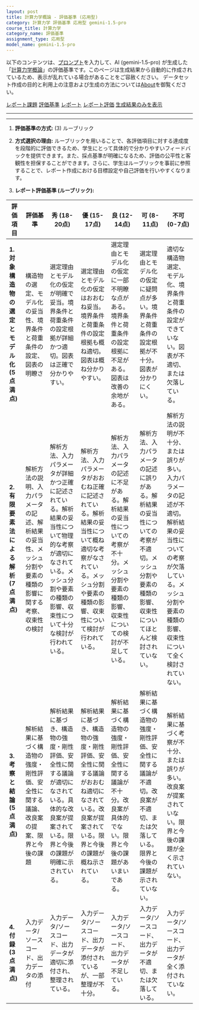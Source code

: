 ```yaml
---
layout: post
title: 計算力学概論 - 評価基準 (応用型)
category: 計算力学 評価基準 応用型 gemini-1.5-pro
course_title: 計算力学
category_name: 評価基準
assignment_type: 応用型
model_name: gemini-1.5-pro
---
```


以下のコンテンツは、[プロンプト](http://127.0.0.1:8000/generated/計算力学/gemini-1.5-pro/prompt_評価基準-応用型.md)を入力して、AI (gemini-1.5-pro) が生成した「[計算力学概論](/contents/計算力学/)」の評価基準です。このページは生成結果から自動的に作成されているため、表示が乱れている場合があることをご容赦ください。
データセット作成の目的と利用上の注意および生成の方法については[About](/About)を御覧ください。

[レポート課題](../レポート課題-応用型)
[評価基準](../評価基準-応用型)
[レポート](../レポート-応用型)
[レポート評価](../レポート評価-応用型)
[生成結果のみを表示](http://127.0.0.1:8000/generated/計算力学/gemini-1.5-pro/評価基準-応用型.md)
  

***
***
  
1. **評価基準の方式:** (3) ルーブリック

2. **方式選択の理由:** ルーブリックを用いることで、各評価項目に対する達成度を段階的に評価できるため、学生にとって具体的で分かりやすいフィードバックを提供できます。また、採点基準が明確になるため、評価の公平性と客観性を担保することができます。さらに、学生はルーブリックを事前に参照することで、レポート作成における目標設定や自己評価を行いやすくなります。

3. **レポート評価基準 (ルーブリック):**

| 評価項目 | 評価基準 | 秀 (18-20点) | 優 (15-17点) | 良 (12-14点) | 可 (8-11点) | 不可 (0-7点) |
|---|---|---|---|---|---|---|
| **1. 対象構造物の選定とモデル化 (5点満点)** | 構造物の選定、モデル化の妥当性、境界条件と荷重条件の設定、図表の明瞭さ | 選定理由とモデル化の仮定が明確で妥当。境界条件と荷重条件の設定根拠が詳細かつ適切。図表は正確で分かりやすい。 | 選定理由とモデル化の仮定はおおむね妥当。境界条件と荷重条件の設定根拠も概ね適切。図表は概ね分かりやすい。 | 選定理由とモデル化の仮定に一部不明瞭な点がある。境界条件と荷重条件の設定根拠に不足がある。図表は改善の余地がある。 | 選定理由とモデル化の仮定に疑問点が多い。境界条件と荷重条件の設定根拠が不十分。図表が分かりにくい。 | 適切な構造物選定、モデル化、境界条件と荷重条件の設定ができていない。図表が不適切、または欠落している。 |
| **2. 有限要素法による解析 (7点満点)** | 解析方法の説明、入力パラメータの記述、解析結果の妥当性、メッシュ分割や要素の種類の影響に関する考察、収束性の検討 | 解析方法、入力パラメータが詳細かつ正確に記述されている。解析結果の妥当性について物理的な考察が適切になされている。メッシュ分割や要素の種類の影響、収束性について十分な検討が行われている。 | 解析方法、入力パラメータがおおむね正確に記述されている。解析結果の妥当性について概ね適切な考察がなされている。メッシュ分割や要素の種類の影響、収束性について検討が行われている。 | 解析方法、入力パラメータの記述に不足がある。解析結果の妥当性についての考察が不十分。メッシュ分割や要素の種類の影響、収束性についての検討が不足している。 | 解析方法、入力パラメータの記述に誤りがある。解析結果の妥当性についての考察が不適切。メッシュ分割や要素の種類の影響、収束性についてほとんど検討されていない。 | 解析方法の説明が不十分、または誤りが多い。入力パラメータの記述が不適切。解析結果の妥当性についての考察が欠落している。メッシュ分割や要素の種類の影響、収束性について全く検討されていない。 |
| **3. 考察と結論 (5点満点)** | 解析結果に基づく構造物の強度・剛性評価、安全性に関する議論、改良案の提案、限界と今後の課題 | 解析結果に基づき、構造物の強度・剛性評価、安全性に関する議論が適切になされている。具体的な改良案が提案されている。限界と今後の課題が明確に示されている。 | 解析結果に基づき、構造物の強度・剛性評価、安全性に関する議論がおおむね適切になされている。改良案が提案されている。限界と今後の課題が概ね示されている。 | 解析結果に基づく構造物の強度・剛性評価、安全性に関する議論が不十分。改良案が具体的でない。限界と今後の課題があいまいである。 | 解析結果に基づく構造物の強度・剛性評価、安全性に関する議論が不適切。改良案が不適切、または欠落している。限界と今後の課題が示されていない。 | 解析結果に基づく考察が不十分、または誤りが多い。改良案が提案されていない。限界と今後の課題が全く示されていない。 |
| **4. 付録 (3点満点)** | 入力データ/ソースコード、出力データの添付 | 入力データ/ソースコード、出力データが適切に添付され、整理されている。 | 入力データ/ソースコード、出力データが添付されているが、一部整理が不十分。 | 入力データ/ソースコード、出力データが不足している。 | 入力データ/ソースコード、出力データが不適切、または欠落している。 |  入力データ/ソースコード、出力データが全く添付されていない。 |
